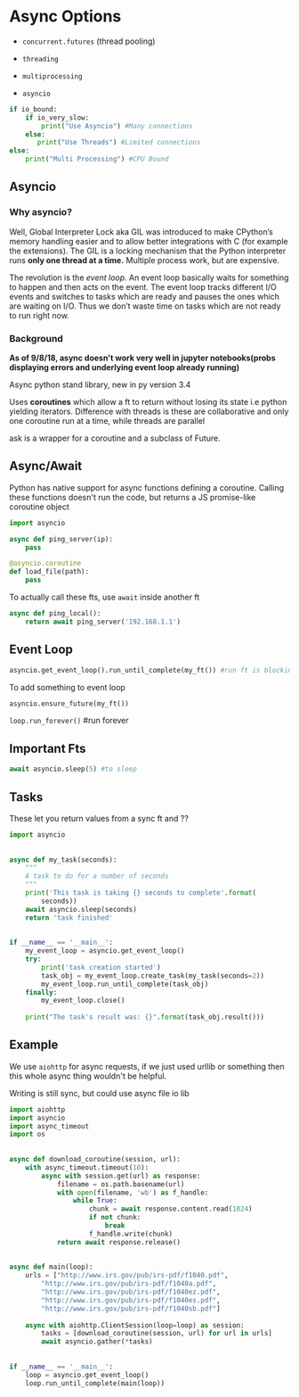 # Async Options

- `concurrent.futures` (thread pooling)
- `threading`

- `multiprocessing`
- `asyncio`

```python
if io_bound:
    if io_very_slow:
        print("Use Asyncio") #Many connections
    else:
       print("Use Threads") #Limited connections
else: 
    print("Multi Processing") #CPU Bound
```

## Asyncio

### Why asyncio?

Well, Global Interpreter Lock aka GIL was introduced to make CPython’s memory handling easier and to allow better integrations with C (for example the extensions). The GIL is a locking mechanism that the Python interpreter runs **only one thread at a time.** Multiple process work, but are expensive. 

The revolution is the *event loop*. An event loop basically waits for something to happen and then acts on the event. The event loop tracks different I/O events and switches to tasks which are ready and pauses the ones which are waiting on I/O. Thus we don’t waste time on tasks which are not ready to run right now.

### Background

**As of 9/8/18, async doesn't work very well in jupyter notebooks(probs displaying errors and underlying event loop already running)**

Async python stand library, new in py version 3.4

Uses **coroutines** which allow a ft to return without losing its state i.e python yielding iterators. Difference with threads is these are collaborative and only one coroutine run at a time, while threads are parallel

ask is a wrapper for a coroutine and a subclass of Future.

## Async/Await

Python has native support for async functions defining a coroutine. Calling these functions doesn't run the code, but returns a JS promise-like coroutine object

```python
import asyncio

async def ping_server(ip):  
    pass

@asyncio.coroutine
def load_file(path):  
    pass
```

To actually call these fts, use `await` inside another ft

```python
async def ping_local():  
    return await ping_server('192.168.1.1')
```

## Event Loop

```python
asyncio.get_event_loop().run_until_complete(my_ft()) #run ft is blocking
```

To add something to event loop

```python
asyncio.ensure_future(my_ft())
```

`loop.run_forever()` #run forever

## Important Fts

```python
await asyncio.sleep(5) #to sleep
```

## Tasks

These let you return values from a sync ft and ??

```python
import asyncio
 
 
async def my_task(seconds):
    """
    A task to do for a number of seconds
    """
    print('This task is taking {} seconds to complete'.format(
        seconds))
    await asyncio.sleep(seconds)
    return 'task finished'
 
 
if __name__ == '__main__':
    my_event_loop = asyncio.get_event_loop()
    try:
        print('task creation started')
        task_obj = my_event_loop.create_task(my_task(seconds=2))
        my_event_loop.run_until_complete(task_obj)
    finally:
        my_event_loop.close()
 
    print("The task's result was: {}".format(task_obj.result()))
```

## Example

We use `aiohttp` for async requests, if we just used urllib or something then this whole async thing wouldn't be helpful. 

Writing is still sync, but could use async file io lib 

```python
import aiohttp
import asyncio
import async_timeout
import os
 
 
async def download_coroutine(session, url):
    with async_timeout.timeout(10):
        async with session.get(url) as response:
            filename = os.path.basename(url)
            with open(filename, 'wb') as f_handle:
                while True:
                    chunk = await response.content.read(1024)
                    if not chunk:
                        break
                    f_handle.write(chunk)
            return await response.release()
 
 
async def main(loop):
    urls = ["http://www.irs.gov/pub/irs-pdf/f1040.pdf",
        "http://www.irs.gov/pub/irs-pdf/f1040a.pdf",
        "http://www.irs.gov/pub/irs-pdf/f1040ez.pdf",
        "http://www.irs.gov/pub/irs-pdf/f1040es.pdf",
        "http://www.irs.gov/pub/irs-pdf/f1040sb.pdf"]
 
    async with aiohttp.ClientSession(loop=loop) as session:
        tasks = [download_coroutine(session, url) for url in urls]
        await asyncio.gather(*tasks)
 
 
if __name__ == '__main__':
    loop = asyncio.get_event_loop()
    loop.run_until_complete(main(loop))
```
